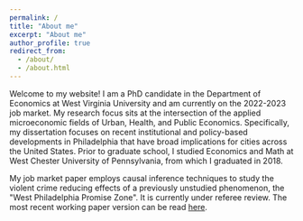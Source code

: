 ```yaml
---
permalink: /
title: "About me"
excerpt: "About me"
author_profile: true
redirect_from: 
  - /about/
  - /about.html
---
```


Welcome to my website! I am a PhD candidate in the Department of Economics at West Virginia University and am currently on the 2022-2023 job market. My research focus sits at the intersection of the applied microeconomic fields of Urban, Health, and Public Economics. Specifically, my dissertation focuses on recent institutional and policy-based developments in Philadelphia that have broad implications for cities across the United States. Prior to graduate school, I studied Economics and Math at West Chester University of Pennsylvania, from which I graduated in 2018. 

My job market paper employs causal inference techniques to study the violent crime reducing effects of a previously unstudied phenomenon, the "West Philadelphia Promise Zone". It is currently under referee review. The most recent working paper version can be read [here](https://drive.google.com/file/d/1NMmdlvz5NMGiD8ml6yWz6Rh5ZkpqBLKg/view?usp=sharing).

